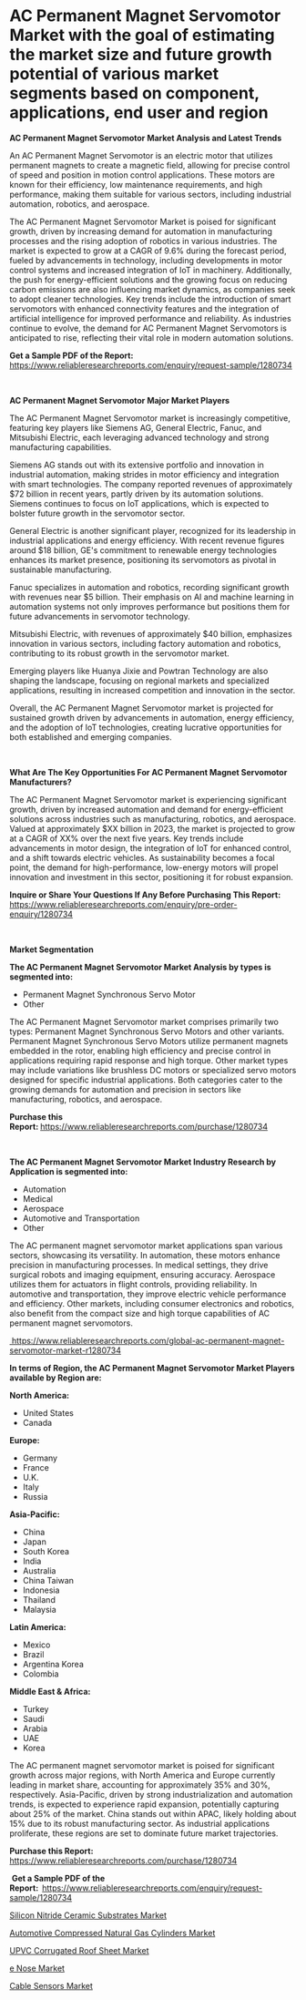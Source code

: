 <p><h1>AC Permanent Magnet Servomotor Market with the goal of estimating the market size and future growth potential of various market segments based on component, applications, end user and region</h1></p><p><strong>AC Permanent Magnet Servomotor Market Analysis and Latest Trends</strong></p>
<p><p>An AC Permanent Magnet Servomotor is an electric motor that utilizes permanent magnets to create a magnetic field, allowing for precise control of speed and position in motion control applications. These motors are known for their efficiency, low maintenance requirements, and high performance, making them suitable for various sectors, including industrial automation, robotics, and aerospace.</p><p>The AC Permanent Magnet Servomotor Market is poised for significant growth, driven by increasing demand for automation in manufacturing processes and the rising adoption of robotics in various industries. The market is expected to grow at a CAGR of 9.6% during the forecast period, fueled by advancements in technology, including developments in motor control systems and increased integration of IoT in machinery. Additionally, the push for energy-efficient solutions and the growing focus on reducing carbon emissions are also influencing market dynamics, as companies seek to adopt cleaner technologies. Key trends include the introduction of smart servomotors with enhanced connectivity features and the integration of artificial intelligence for improved performance and reliability. As industries continue to evolve, the demand for AC Permanent Magnet Servomotors is anticipated to rise, reflecting their vital role in modern automation solutions.</p></p>
<p><strong>Get a Sample PDF of the Report:&nbsp;</strong> <a href="https://www.reliableresearchreports.com/enquiry/request-sample/1280734?utm_campaign=40&utm_medium=2&utm_source=Github&utm_content=ia&utm_term=30092024&utm_id=ac-permanent-magnet-servomotor">https://www.reliableresearchreports.com/enquiry/request-sample/1280734</a></p>
<p>&nbsp;</p>
<p><strong>AC Permanent Magnet Servomotor Major Market Players</strong></p>
<p><p>The AC Permanent Magnet Servomotor market is increasingly competitive, featuring key players like Siemens AG, General Electric, Fanuc, and Mitsubishi Electric, each leveraging advanced technology and strong manufacturing capabilities. </p><p>Siemens AG stands out with its extensive portfolio and innovation in industrial automation, making strides in motor efficiency and integration with smart technologies. The company reported revenues of approximately $72 billion in recent years, partly driven by its automation solutions. Siemens continues to focus on IoT applications, which is expected to bolster future growth in the servomotor sector.</p><p>General Electric is another significant player, recognized for its leadership in industrial applications and energy efficiency. With recent revenue figures around $18 billion, GE's commitment to renewable energy technologies enhances its market presence, positioning its servomotors as pivotal in sustainable manufacturing.</p><p>Fanuc specializes in automation and robotics, recording significant growth with revenues near $5 billion. Their emphasis on AI and machine learning in automation systems not only improves performance but positions them for future advancements in servomotor technology.</p><p>Mitsubishi Electric, with revenues of approximately $40 billion, emphasizes innovation in various sectors, including factory automation and robotics, contributing to its robust growth in the servomotor market. </p><p>Emerging players like Huanya Jixie and Powtran Technology are also shaping the landscape, focusing on regional markets and specialized applications, resulting in increased competition and innovation in the sector.</p><p>Overall, the AC Permanent Magnet Servomotor market is projected for sustained growth driven by advancements in automation, energy efficiency, and the adoption of IoT technologies, creating lucrative opportunities for both established and emerging companies.</p></p>
<p>&nbsp;</p>
<p><strong>What Are The Key Opportunities For AC Permanent Magnet Servomotor Manufacturers?</strong></p>
<p><p>The AC Permanent Magnet Servomotor market is experiencing significant growth, driven by increased automation and demand for energy-efficient solutions across industries such as manufacturing, robotics, and aerospace. Valued at approximately $XX billion in 2023, the market is projected to grow at a CAGR of XX% over the next five years. Key trends include advancements in motor design, the integration of IoT for enhanced control, and a shift towards electric vehicles. As sustainability becomes a focal point, the demand for high-performance, low-energy motors will propel innovation and investment in this sector, positioning it for robust expansion.</p></p>
<p><strong>Inquire or Share Your Questions If Any Before Purchasing This Report:</strong> <a href="https://www.reliableresearchreports.com/enquiry/pre-order-enquiry/1280734?utm_campaign=40&utm_medium=2&utm_source=Github&utm_content=ia&utm_term=30092024&utm_id=ac-permanent-magnet-servomotor">https://www.reliableresearchreports.com/enquiry/pre-order-enquiry/1280734</a></p>
<p>&nbsp;</p>
<p><strong>Market Segmentation</strong></p>
<p><strong>The AC Permanent Magnet Servomotor Market Analysis by types is segmented into:</strong></p>
<p><ul><li>Permanent Magnet Synchronous Servo Motor</li><li>Other</li></ul></p>
<p><p>The AC Permanent Magnet Servomotor market comprises primarily two types: Permanent Magnet Synchronous Servo Motors and other variants. Permanent Magnet Synchronous Servo Motors utilize permanent magnets embedded in the rotor, enabling high efficiency and precise control in applications requiring rapid response and high torque. Other market types may include variations like brushless DC motors or specialized servo motors designed for specific industrial applications. Both categories cater to the growing demands for automation and precision in sectors like manufacturing, robotics, and aerospace.</p></p>
<p><strong>Purchase this Report:&nbsp;</strong><a href="https://www.reliableresearchreports.com/purchase/1280734?utm_campaign=40&utm_medium=2&utm_source=Github&utm_content=ia&utm_term=30092024&utm_id=ac-permanent-magnet-servomotor">https://www.reliableresearchreports.com/purchase/1280734</a></p>
<p>&nbsp;</p>
<p><strong>The AC Permanent Magnet Servomotor Market Industry Research by Application is segmented into:</strong></p>
<p><ul><li>Automation</li><li>Medical</li><li>Aerospace</li><li>Automotive and Transportation</li><li>Other</li></ul></p>
<p><p>The AC permanent magnet servomotor market applications span various sectors, showcasing its versatility. In automation, these motors enhance precision in manufacturing processes. In medical settings, they drive surgical robots and imaging equipment, ensuring accuracy. Aerospace utilizes them for actuators in flight controls, providing reliability. In automotive and transportation, they improve electric vehicle performance and efficiency. Other markets, including consumer electronics and robotics, also benefit from the compact size and high torque capabilities of AC permanent magnet servomotors.</p></p>
<p><a href="https://www.reliableresearchreports.com/global-ac-permanent-magnet-servomotor-market-r1280734?utm_campaign=40&utm_medium=2&utm_source=Github&utm_content=ia&utm_term=30092024&utm_id=ac-permanent-magnet-servomotor">&nbsp;https://www.reliableresearchreports.com/global-ac-permanent-magnet-servomotor-market-r1280734</a></p>
<p><strong>In terms of Region, the AC Permanent Magnet Servomotor Market Players available by Region are:</strong></p>
<p>
    <p> <strong> North America: </strong>
        <ul>
            <li>United States</li>
            <li>Canada</li>
        </ul>
        </p> 
    <p> <strong> Europe: </strong>
        <ul>
            <li>Germany</li>
            <li>France</li>
            <li>U.K.</li>
            <li>Italy</li>
            <li>Russia</li>
        </ul>
        </p> 
    <p> <strong> Asia-Pacific: </strong>
        <ul>
            <li>China</li>
            <li>Japan</li>
            <li>South Korea</li>
            <li>India</li>
            <li>Australia</li>
            <li>China Taiwan</li>
            <li>Indonesia</li>
            <li>Thailand</li>
            <li>Malaysia</li>
        </ul>
        </p> 
    <p> <strong> Latin America: </strong>
        <ul>
            <li>Mexico</li>
            <li>Brazil</li>
            <li>Argentina Korea</li>
            <li>Colombia</li>
        </ul>
        </p> 
    <p> <strong> Middle East & Africa: </strong>
        <ul>
            <li>Turkey</li>
            <li>Saudi</li>
            <li>Arabia</li>
            <li>UAE</li>
            <li>Korea</li>
        </ul>
    </p>
    </p>
<p><p>The AC permanent magnet servomotor market is poised for significant growth across major regions, with North America and Europe currently leading in market share, accounting for approximately 35% and 30%, respectively. Asia-Pacific, driven by strong industrialization and automation trends, is expected to experience rapid expansion, potentially capturing about 25% of the market. China stands out within APAC, likely holding about 15% due to its robust manufacturing sector. As industrial applications proliferate, these regions are set to dominate future market trajectories.</p></p>
<p><strong>Purchase this Report: </strong><a href="https://www.reliableresearchreports.com/purchase/1280734?utm_campaign=40&utm_medium=2&utm_source=Github&utm_content=ia&utm_term=30092024&utm_id=ac-permanent-magnet-servomotor">https://www.reliableresearchreports.com/purchase/1280734</a></p>
<p>&nbsp;<strong>Get a Sample PDF of the Report:&nbsp;&nbsp;</strong><a href="https://www.reliableresearchreports.com/enquiry/request-sample/1280734?utm_campaign=40&utm_medium=2&utm_source=Github&utm_content=ia&utm_term=30092024&utm_id=ac-permanent-magnet-servomotor">https://www.reliableresearchreports.com/enquiry/request-sample/1280734</a></p>
<p><strong></strong></p>
<p><p><a href="https://www.linkedin.com/pulse/silicon-nitride-ceramic-substrates-market-size-growing-cagr-29fce?utm_campaign=40&utm_medium=2&utm_source=Github&utm_content=ia&utm_term=30092024&utm_id=ac-permanent-magnet-servomotor">Silicon Nitride Ceramic Substrates Market</a></p><p><a href="https://github.com/aiko92han/Market-Research-Report-List-1/blob/main/automotive-compressed-natural-gas-cylinders-market.md?utm_campaign=40&utm_medium=2&utm_source=Github&utm_content=ia&utm_term=30092024&utm_id=ac-permanent-magnet-servomotor">Automotive Compressed Natural Gas Cylinders Market</a></p><p><a href="https://github.com/GraceTurner587/Market-Research-Report-List-1/blob/main/upvc-corrugated-roof-sheet-market.md?utm_campaign=40&utm_medium=2&utm_source=Github&utm_content=ia&utm_term=30092024&utm_id=ac-permanent-magnet-servomotor">UPVC Corrugated Roof Sheet Market</a></p><p><a href="https://issuu.com/reportprime-2/docs/e-nose-market-size-2030.pptx_5010cd4e540acc?utm_campaign=40&utm_medium=2&utm_source=Github&utm_content=ia&utm_term=30092024&utm_id=ac-permanent-magnet-servomotor">e Nose Market</a></p><p><a href="https://issuu.com/reportprime-2/docs/cable-sensors-market-size-2030.pptx_b9ad145d6262e8?utm_campaign=40&utm_medium=2&utm_source=Github&utm_content=ia&utm_term=30092024&utm_id=ac-permanent-magnet-servomotor">Cable Sensors Market</a></p></p>